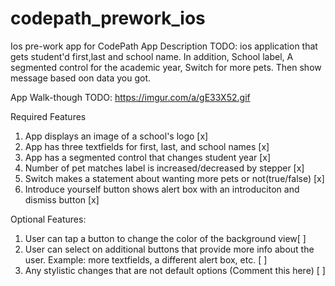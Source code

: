# codepath_prework_ios
Ios pre-work app for CodePath
App Description
TODO: ios application that gets student'd first,last and school name. In addition, School label, A segmented control for the academic year, Switch for more pets. Then show message based oon data you got.

App Walk-though
TODO: https://imgur.com/a/gE33X52.gif

Required Features
1. App displays an image of a school's logo [x]
2. App has three textfields for first, last, and school names [x]
3. App has a segmented control that changes student year [x]
4. Number of pet matches label is increased/decreased by stepper [x]
5. Switch makes a statement about wanting more pets or not(true/false) [x]
6. Introduce yourself button shows alert box with an introduciton and dismiss button [x]

Optional Features:
1. User can tap a button to change the color of the background view[ ]
3. User can select on additional buttons that provide more info about the user. Example: more textfields, a different alert box, etc. [ ]
4. Any stylistic changes that are not default options (Comment this here) [ ]
